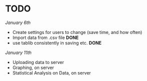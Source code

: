 # TODO

*January 6th*

- Create settings for users to change (save time, and how often)
- Import data from .csv file **DONE**
- use tablib consistently in saving etc. **DONE**

*January 11th*

- Uploading data to server
- Graphing, on server
- Statistical Analysis on Data, on server
